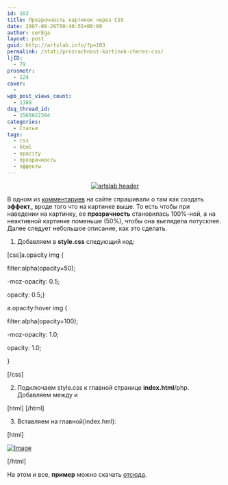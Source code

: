 ```yaml
---
id: 103
title: Прозрачность картинок через CSS
date: 2007-08-26T00:40:55+00:00
author: serEga
layout: post
guid: http://artslab.info/?p=103
permalink: /stati/prozrachnost-kartinok-cherez-css/
ljID:
  - 79
prosmotr:
  - 124
cover:
  - 
wpb_post_views_count:
  - 1388
dsq_thread_id:
  - 1565022304
categories:
  - Статьи
tags:
  - css
  - html
  - opacity
  - прозрачность
  - эффекты
---
```

<p style="text-align: center">
  <a href="#"><img src="http://artslab.info/wp-content/uploads/banner.jpg" alt="artslab header" border="0" /></a>
</p>

В одном из <a href="http://artslab.info/?p=100#comments" title="комментарий" target="_blank">комментариев</a> на сайте спрашивали о там как создать **эффект**_ вроде того что на картинке выше. То есть чтобы при наведении на картинку, ее **прозрачность** становилась 100%-ной, а на неактивной картинке поменьше (50%), чтобы она выглядела потусклее. Далее следует небольшое описание, как это сделать.
  
<!--more-->


  
1. Добавляем в <span style="font-weight: bold">style.css</span> следующий код:
  
[css]a.opacity img {
  
filter:alpha(opacity=50);
  
-moz-opacity: 0.5;
  
opacity: 0.5;}

a.opacity:hover img {
  
filter:alpha(opacity=100);
  
-moz-opacity: 1.0;
  
opacity: 1.0;
  
}
  
[/css]
  
2. Подключаем style.css к главной странице **index.html**/php. Добавляем между <head> и </head>
  
[html] <link rel="stylesheet" href="style.css" type="text/css" media="screen" />[/html]
  
3. Вставляем на главной(index.hml):
  
[html]
  
<a href="#" class="opacity">
  
<img src="logo.jpg" alt="Image" />
  
</a>
  
[/html]
  
На этом и все, **пример** можно скачать <a href="http://www.box.net/shared/atqkpz8rrg" title="download example" target="_blank">отсюда</a>.